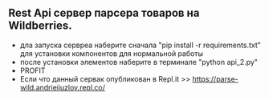 ## Rest Api сервер парсера товаров на Wildberries.
- дла запуска сервреа наберите сначала "pip install -r requirements.txt" для установки компонентов для нормальной работы
- после установки элементов наберите в терминале "python api_2.py"
- PROFIT
- Если что данный сервак опубликован в Repl.it >> https://parse-wild.andrieiiuzlov.repl.co/